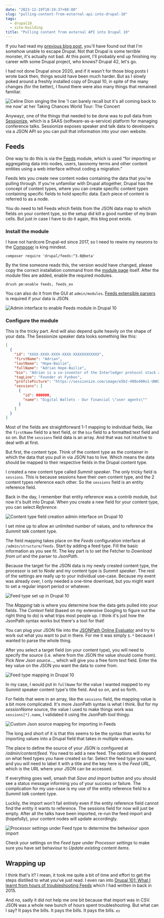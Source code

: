 ```yaml
---
date: "2023-12-19T10:19:37+08:00"
slug: "pulling-content-from-external-api-into-drupal-10"
tags:
  - drupal10
  - site-building
title: "Pulling content from external API into Drupal 10"
---
```


If you had read my [previous blog post](/blog/omg-im-doing-drupal-again/), you'll have found out that I'm somehow unable to escape Drupal. Not that Drupal is some terrible monster, it's actually not bad. At this point, I'll probably end up finishing my career with some Drupal project, who knows? Drupal 42, let's go.

I had not done Drupal since 2020, and if it wasn't for those blog posts I wrote back then, things would have been much harder. But as I slowly poked around a freshly installed copy of Drupal 10, in spite of the many changes (for the better), I found there were also many things that remained familiar.

<img src="/images/posts/d10-feeds/celine.jpg" srcset="/images/posts/d10-feeds/celine@2x.jpg 2x" alt="Celine Dion singing the line 'I can barely recall but it's all coming back to me now' at her Taking Chances World Tour: The Concert">

Anywayz, one of the things that needed to be done was to pull data from [Sessionize](https://sessionize.com/), which is a SAAS (software-as-a-service) platform for managing conference talks. Sessionize exposes speaker and talk data to developers via a JSON API so you can pull that information into your own website.

## Feeds

One way to do this is via the [Feeds](https://www.drupal.org/project/feeds) module, which is used “for importing or aggregating data into nodes, users, taxonomy terms and other content entities using a web interface without coding a migration.”

Feeds lets you create new content nodes containing the data that you're pulling through. If you're unfamiliar with Drupal altogether, Drupal has the concept of content types, where you can create specific content types containing specific fields to hold specific data. Each piece of content is referred to as a node.

You do need to tell Feeds which fields from the JSON data map to which fields on your content type, so the setup did kill a good number of my brain cells. But just in case I have to do it again, this blog post exists.

### Install the module

I have not hardcore Drupal-ed since 2017, so I need to rewire my neurons to the [Composer](https://getcomposer.org/) is king mindest.

```
composer require 'drupal/feeds:^3.0@beta'
```

By the time someone reads this, the version would have changed, please copy the correct installation command from the [module page](https://www.drupal.org/project/feeds) itself. After the module files are added, enable the required modules.

```
drush pm:enable feeds, feeds_ex
```

You can also do it from the GUI at `admin/modules`. [Feeds extensible parsers](https://www.drupal.org/project/feeds_ex) is required if your data is JSON.

<img src="/images/posts/d10-feeds/feeds.png" srcset="/images/posts/d10-feeds/feeds@2x.png 2x" alt="Admin interface to enable Feeds module in Drupal 10">

### Configure the module

This is the tricky part. And will also depend quite heavily on the shape of your data. The Sessionize speaker data looks something like this:

```json
[
  {
    "id": "XXXX-XXXX-XXXX-XXXX-XXXXXXXXXXXX",
    "firstName": "Adrian",
    "lastName": "Hope-Bailie",
    "fullName": "Adrian Hope-Bailie",
    "bio": "Adrian is a co-inventor of the Interledger protocol stack and the Open Payments standards and payment pointers. He is a co-founder of Fynbos where he is building the first account that will issue payment pointers and support Open Payments.",
    "tagLine": "Founder at Fynbos",
    "profilePicture": "https://sessionize.com/image/e5b2-400o400o1-UNKX2DhHQEuyQwrn2Xx1vb.png",
    "sessions": [
      {
        "id": 000000,
        "name": "Digital Wallets - Our financial \"user agents\""
      }
    ]
  }
]
```

Most of the fields are straightforward 1-1 mapping to individual fields, like the `firstName` field to a text field, or the `bio` field to a formatted text field and so on. But the `sessions` field data is an array. And that was not intuitive to deal with at first.

But first, the content type. Think of the content type as the container in which the data that you pull in via JSON has to live. Which means the data should be mapped to their respective fields in the Drupal content type.

I created a new content type called _Summit speaker_. The only tricky field is `sessions`. This is because sessions have their own content type, and the 2 content types reference each other. So the `sessions` field is an entity reference field.

Back in the day, I remember that entity reference was a contrib module, but now it's built into Drupal. When you create a new field for your content type, you can select _Reference_.

<img src="/images/posts/d10-feeds/reference-field.png" srcset="/images/posts/d10-feeds/reference-field@2x.png 2x" alt="Content type field creation admin interface on Drupal 10">

I set mine up to allow an unlimited number of values, and to reference the _Summit talk_ content type.

The field mapping takes place on the _Feeds_ configuration interface at `/admin/structure/feeds`. Start by adding a feed type. Fill the basic information as you see fit. The key part is to set the Fetcher to _Download from url_ and the parser to _JsonPath_.

Because the target for the JSON data is my newly created content type, the processor is set to _Node_ and my content type is _Summit speaker_. The rest of the settings are really up to your individual use-case. Because my event was already over, I only needed a one-time download, but you might want to set a regular import period or whatever.

<img src="/images/posts/d10-feeds/feed-type.png" srcset="/images/posts/d10-feeds/feed-type@2x.png 2x" alt="Feed type set up in Drupal 10">

The _Mapping_ tab is where you determine how the data gets pulled into your fields. The _Context_ field (based on my extensive Googling to figure out the right thing to do) is what trips most people up. I think it's just how the JsonPath syntax works but there's a tool for that!

You can plug your JSON file into the [JSONPath Online Evaluator](https://jsonpath.com/) and try to work out what you want to put in there. For me it was simply `$.*` because I wanted to parse the whole thing.

After you select a target field (on your content type), you will need to specify the source (i.e. where from the JSON the value should come from). Pick _New Json source..._, which will give you a free form text field. Enter the key value on the JSON you want the data to come from.

<img src="/images/posts/d10-feeds/mapping.png" srcset="/images/posts/d10-feeds/mapping@2x.png 2x" alt="Feed type mapping in Drupal 10">

In my case, I would put in `fullName` for the value I wanted mapped to my Summit speaker content type's title field. And so on, and so forth.

For fields that were in an array, like the `sessions` field, the mapping value is a bit more complicated. It's more JsonPath syntax is what I think. But for my _sessionName_ source, the value I used to make things work was `sessions[*].name`, I validated it using the JsonPath tool thingy.

<img src="/images/posts/d10-feeds/json-source.png" srcset="/images/posts/d10-feeds/json-source@2x.png 2x" alt="Custom Json source mapping for importing in Feeds">

The long and short of it is that this seems to be the syntax that works for importing values into a Drupal field that takes in multiple values.

The place to define the source of your JSON is configured at _/admin/content/feed_. You need to add a new feed. The options will depend on what feed types you have created so far. Select the feed type you want, and you will need to label it with a title and the key here is the _Feed URL_, which is the URL where your JSON can be accessed.

If everything goes well, smash that _Save and import_ button and you should see a status message informing you of your success or failure. The complication for my use-case is my use of the entity reference field to a _Summit talk_ content type.

Luckily, the import won't fail entirely even if the entity reference field cannot find the entity it wants to reference. The sessions field for now will just be empty. After all the talks have been imported, re-run the feed import and (hopefully), your content nodes will update accordingly.

<img src="/images/posts/d10-feeds/processor-settings.png" srcset="/images/posts/d10-feeds/processor-settings@2x.png 2x" alt="Processor settings under Feed type to determine the behaviour upon import">

Check your settings on the _Feed type_ under _Processor settings_ to make sure you have set behaviour to _Update existing content items_.

## Wrapping up

I think that's it? I mean, it took me quite a bit of time and effort to get the steps distilled to what you've just read. I even ran into [Drupal 101: What I learnt from hours of troubleshooting Feeds](/blog/drupal-101-what-i-learnt-from-hours-of-troubleshooting-feeds) which I had written in back in 2015.

And no, sadly it did not help me one bit because that import was in CSV. JSON was a whole new bunch of hours spent troubleshooting. But what can I say? It pays the bills. It pays the bills. It pays the bills. <span class="emoji" role="img" tabindex="0" aria-label="dollar banknote">&#x1F4B5;</span>

